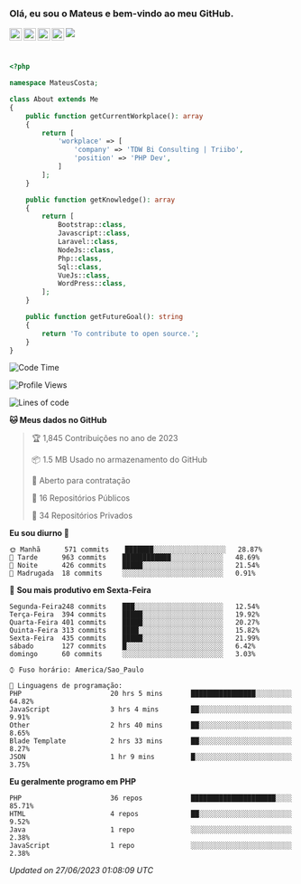 
### Olá, eu sou o Mateus e bem-vindo ao meu GitHub.

<a href="https://costamateus.com.br/">
  <img align="left" alt="MLC" width="22px" src="https://www.costamateus.com.br/favicon.ico" />
</a>
<a href="https://www.linkedin.com/in/costamateus6/">
  <img align="left" alt="LinkedIn Mateus" width="22px" src="https://cdn.jsdelivr.net/npm/simple-icons@v3/icons/linkedin.svg" />
</a>
<a href="https://www.instagram.com/mateuslc6/">
  <img align="left" alt="Instagram Mateus" width="22px" src="https://cdn.jsdelivr.net/npm/simple-icons@v3/icons/instagram.svg" />
</a>
<a href="https://www.facebook.com/costamateus6/">
  <img align="left" alt="Facebook Mateus" width="22px" src="https://cdn.jsdelivr.net/npm/simple-icons@3.13.0/icons/facebook.svg" />
</a>

![](https://visitor-badge.glitch.me/badge?page_id=costamateus.costamateus)

<br />

```php
<?php

namespace MateusCosta;

class About extends Me
{
    public function getCurrentWorkplace(): array
    {
        return [
            'workplace' => [
                'company' => 'TDW Bi Consulting | Triibo',
                'position' => 'PHP Dev',
            ]
        ];
    }

    public function getKnowledge(): array
    {
        return [
            Bootstrap::class,
            Javascript::class,
            Laravel::class,
            NodeJs::class,
            Php::class,
            Sql::class,
            VueJs::class,
            WordPress::class,
        ];
    }

    public function getFutureGoal(): string
    {
        return 'To contribute to open source.';
    }
}
```

<!--START_SECTION:waka-->
![Code Time](http://img.shields.io/badge/Code%20Time-1%2C411%20hrs%2015%20mins-blue)

![Profile Views](http://img.shields.io/badge/Visualizac%C3%B5es%20do%20perfil-0-blue)

![Lines of code](https://img.shields.io/badge/Desde%20o%20Hello%20World%20eu%20escrevi--2%20Million%20linhas%20de%20c%C3%B3digo-blue)

**🐱 Meus dados no GitHub** 

> 🏆 1,845 Contribuições no ano de 2023
 > 
> 📦 1.5 MB Usado no armazenamento do GitHub 
 > 
> 💼 Aberto para contratação
 > 
> 📜 16 Repositórios Públicos 
 > 
> 🔑 34 Repositórios Privados  
 > 
**Eu sou diurno 🐤** 

```text
🌞 Manhã      571 commits    ███████░░░░░░░░░░░░░░░░░░   28.87% 
🌆 Tarde      963 commits    ████████████░░░░░░░░░░░░░   48.69% 
🌃 Noite      426 commits    █████░░░░░░░░░░░░░░░░░░░░   21.54% 
🌙 Madrugada  18 commits     ░░░░░░░░░░░░░░░░░░░░░░░░░   0.91%

```
📅 **Sou mais produtivo em Sexta-Feira** 

```text
Segunda-Feira248 commits    ███░░░░░░░░░░░░░░░░░░░░░░   12.54% 
Terça-Feira  394 commits    █████░░░░░░░░░░░░░░░░░░░░   19.92% 
Quarta-Feira 401 commits    █████░░░░░░░░░░░░░░░░░░░░   20.27% 
Quinta-Feira 313 commits    ████░░░░░░░░░░░░░░░░░░░░░   15.82% 
Sexta-Feira  435 commits    █████░░░░░░░░░░░░░░░░░░░░   21.99% 
sábado       127 commits    █░░░░░░░░░░░░░░░░░░░░░░░░   6.42% 
domingo      60 commits     ░░░░░░░░░░░░░░░░░░░░░░░░░   3.03%

```


```text
⌚︎ Fuso horário: America/Sao_Paulo

💬 Linguagens de programação: 
PHP                      20 hrs 5 mins       ████████████████░░░░░░░░░   64.82% 
JavaScript               3 hrs 4 mins        ██░░░░░░░░░░░░░░░░░░░░░░░   9.91% 
Other                    2 hrs 40 mins       ██░░░░░░░░░░░░░░░░░░░░░░░   8.65% 
Blade Template           2 hrs 33 mins       ██░░░░░░░░░░░░░░░░░░░░░░░   8.27% 
JSON                     1 hr 9 mins         █░░░░░░░░░░░░░░░░░░░░░░░░   3.75%

```

**Eu geralmente programo em PHP** 

```text
PHP                      36 repos            █████████████████████░░░░   85.71% 
HTML                     4 repos             ██░░░░░░░░░░░░░░░░░░░░░░░   9.52% 
Java                     1 repo              ░░░░░░░░░░░░░░░░░░░░░░░░░   2.38% 
JavaScript               1 repo              ░░░░░░░░░░░░░░░░░░░░░░░░░   2.38%

```



 *Updated on 27/06/2023 01:08:09 UTC*
<!--END_SECTION:waka-->

